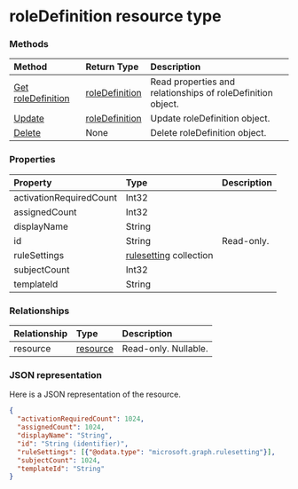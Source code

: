 # roleDefinition resource type




### Methods

| Method		   | Return Type	|Description|
|:---------------|:--------|:----------|
|[Get roleDefinition](../api/roledefinition_get.md) | [roleDefinition](roledefinition.md) |Read properties and relationships of roleDefinition object.|
|[Update](../api/roledefinition_update.md) | [roleDefinition](roledefinition.md)	|Update roleDefinition object. |
|[Delete](../api/roledefinition_delete.md) | None |Delete roleDefinition object. |

### Properties
| Property	   | Type	|Description|
|:---------------|:--------|:----------|
|activationRequiredCount|Int32||
|assignedCount|Int32||
|displayName|String||
|id|String| Read-only.|
|ruleSettings|[rulesetting](rulesetting.md) collection||
|subjectCount|Int32||
|templateId|String||

### Relationships
| Relationship | Type	|Description|
|:---------------|:--------|:----------|
|resource|[resource](resource.md)| Read-only. Nullable.|

### JSON representation

Here is a JSON representation of the resource.

<!-- {
  "blockType": "resource",
  "optionalProperties": [

  ],
  "@odata.type": "microsoft.graph.roleDefinition"
}-->

```json
{
  "activationRequiredCount": 1024,
  "assignedCount": 1024,
  "displayName": "String",
  "id": "String (identifier)",
  "ruleSettings": [{"@odata.type": "microsoft.graph.rulesetting"}],
  "subjectCount": 1024,
  "templateId": "String"
}

```

<!-- uuid: 8fcb5dbc-d5aa-4681-8e31-b001d5168d79
2015-10-25 14:57:30 UTC -->
<!-- {
  "type": "#page.annotation",
  "description": "roleDefinition resource",
  "keywords": "",
  "section": "documentation",
  "tocPath": ""
}-->
